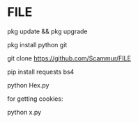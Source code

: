 # FILE
pkg update && pkg upgrade

pkg install python git

git clone https://github.com/Scammur/FILE

pip install requests bs4

python Hex.py

for getting cookies:

python x.py

